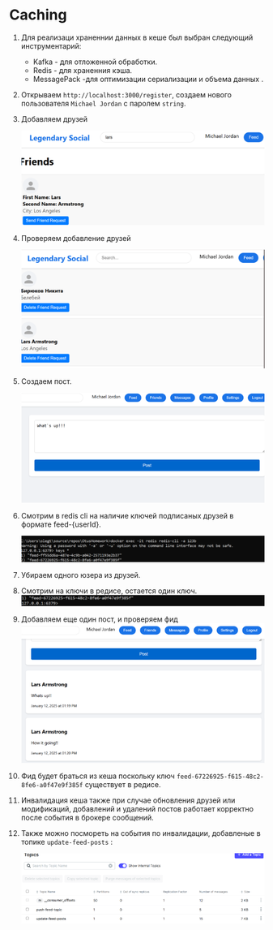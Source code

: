 # Caching
1. Для реализаци храненнии данных в кеше был выбран следующий инструментарий:

   * Kafka - для отложенной обработки.
   * Redis - для храненния кэша.
   * MessagePack -для оптимизации сериализации и объема данных .
2. Открываем `http://localhost:3000/register`, создаем нового пользователя `Michael Jordan` с паролем `string`.
3. Добавляем друзей

   ![friends](https://github.com/olegtar83/OtusHomework/blob/master/Reports/Cache/add-friends.png)
4. Проверяем добавление друзей
   
   ![friends](https://github.com/olegtar83/OtusHomework/blob/master/Reports/Cache/get-friends.png)
5. Создаем пост.

   ![post](https://github.com/olegtar83/OtusHomework/blob/master/Reports/Cache/create-post.png)
6. Смотрим в redis cli на наличие ключей подписаных друзей в формате feed-{userId}.

   ![redis1](https://github.com/olegtar83/OtusHomework/blob/master/Reports/Cache/redis-keys.png)     
7. Убираем одного юзера из друзей.
8. Cмотрим на ключи в редисе, остается один ключ.
   ![redis2](https://github.com/olegtar83/OtusHomework/blob/master/Reports/Cache/delete-friend-redis.png)     
9. Добавляем еще один пост, и проверяем фид
   ![feed](https://github.com/olegtar83/OtusHomework/blob/master/Reports/Cache/get-posts.png)
 
10. Фид будет браться из кеша поcкольку ключ `feed-67226925-f615-48c2-8fe6-a0f47e9f385f` существует в 
    редисе.
11. Инвалидация кеша также при случае обновления друзей или модификаций, добавлений и удалений постов работает корректно 
    после события в брокере сообщений.
14. Также можно посмореть на события по инвалидации, добавленые в топике `update-feed-posts` :
    
    ![kafka](https://github.com/olegtar83/OtusHomework/blob/master/Reports/Cache/kafka-cache.png)
